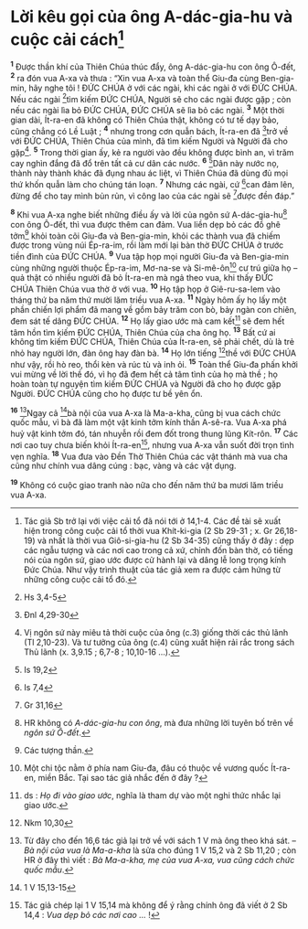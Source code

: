 # Lời kêu gọi của ông A-dác-gia-hu và cuộc cải cách[^1]
<sup><b>1</b></sup> Được thần khí của Thiên Chúa thúc đẩy, ông A-dác-gia-hu con ông Ô-đết, <sup><b>2</b></sup> ra đón vua A-xa và thưa : “Xin vua A-xa và toàn thể Giu-đa cùng Ben-gia-min, hãy nghe tôi ! ĐỨC CHÚA ở với các ngài, khi các ngài ở với ĐỨC CHÚA. Nếu các ngài [^1*]tìm kiếm ĐỨC CHÚA, Người sẽ cho các ngài được gặp ; còn nếu các ngài lìa bỏ ĐỨC CHÚA, ĐỨC CHÚA sẽ lìa bỏ các ngài. <sup><b>3</b></sup> Một thời gian dài, Ít-ra-en đã không có Thiên Chúa thật, không có tư tế dạy bảo, cũng chẳng có Lề Luật ; <sup><b>4</b></sup> nhưng trong cơn quẫn bách, Ít-ra-en đã [^2*]trở về với ĐỨC CHÚA, Thiên Chúa của mình, đã tìm kiếm Người và Người đã cho gặp[^2]. <sup><b>5</b></sup> Trong thời gian ấy, kẻ ra người vào đều không được bình an, vì trăm cay nghìn đắng đã đổ trên tất cả cư dân các nước. <sup><b>6</b></sup> [^3*]Dân này nước nọ, thành này thành khác đã đụng nhau ác liệt, vì Thiên Chúa đã dùng đủ mọi thứ khốn quẫn làm cho chúng tán loạn. <sup><b>7</b></sup> Nhưng các ngài, cứ [^4*]can đảm lên, đừng để cho tay mình bủn rủn, vì công lao của các ngài sẽ [^5*]được đền đáp.”

<sup><b>8</b></sup> Khi vua A-xa nghe biết những điều ấy và lời của ngôn sứ A-dác-gia-hu[^3] con ông Ô-đết, thì vua được thêm can đảm. Vua liền dẹp bỏ các đồ ghê tởm[^4] khỏi toàn cõi Giu-đa và Ben-gia-min, khỏi các thành vua đã chiếm được trong vùng núi Ép-ra-im, rồi làm mới lại bàn thờ ĐỨC CHÚA ở trước tiền đình của ĐỨC CHÚA. <sup><b>9</b></sup> Vua tập họp mọi người Giu-đa và Ben-gia-min cùng những người thuộc Ép-ra-im, Mơ-na-se và Si-mê-ôn[^5] cư trú giữa họ – quả thật có nhiều người đã bỏ Ít-ra-en mà ngả theo vua, khi thấy ĐỨC CHÚA Thiên Chúa vua thờ ở với vua. <sup><b>10</b></sup> Họ tập họp ở Giê-ru-sa-lem vào tháng thứ ba năm thứ mười lăm triều vua A-xa. <sup><b>11</b></sup> Ngày hôm ấy họ lấy một phần chiến lợi phẩm đã mang về gồm bảy trăm con bò, bảy ngàn con chiên, đem sát tế dâng ĐỨC CHÚA. <sup><b>12</b></sup> Họ lấy giao ước mà cam kết[^6] sẽ đem hết tâm hồn tìm kiếm ĐỨC CHÚA, Thiên Chúa của cha ông họ. <sup><b>13</b></sup> Bất cứ ai không tìm kiếm ĐỨC CHÚA, Thiên Chúa của Ít-ra-en, sẽ phải chết, dù là trẻ nhỏ hay người lớn, đàn ông hay đàn bà. <sup><b>14</b></sup> Họ lớn tiếng [^6*]thề với ĐỨC CHÚA như vậy, rồi hò reo, thổi kèn và rúc tù và inh ỏi. <sup><b>15</b></sup> Toàn thể Giu-đa phấn khởi vui mừng về lời thề đó, vì họ đã đem hết cả tâm tình của họ mà thề ; họ hoàn toàn tự nguyện tìm kiếm ĐỨC CHÚA và Người đã cho họ được gặp Người. ĐỨC CHÚA cũng cho họ được tư bề yên ổn.

<sup><b>16</b></sup> [^7]Ngay cả [^7*]bà nội của vua A-xa là Ma-a-kha, cũng bị vua cách chức quốc mẫu, vì bà đã làm một vật kinh tởm kính thần A-sê-ra. Vua A-xa phá huỷ vật kinh tởm đó, tán nhuyễn rồi đem đốt trong thung lũng Kít-rôn. <sup><b>17</b></sup> Các nơi cao tuy chưa biến khỏi Ít-ra-en[^8], nhưng vua A-xa vẫn suốt đời trọn tình vẹn nghĩa. <sup><b>18</b></sup> Vua đưa vào Đền Thờ Thiên Chúa các vật thánh mà vua cha cũng như chính vua dâng cúng : bạc, vàng và các vật dụng.

<sup><b>19</b></sup> Không có cuộc giao tranh nào nữa cho đến năm thứ ba mươi lăm triều vua A-xa.

[^1]: Tác giả Sb trở lại với việc cải tổ đã nói tới ở 14,1-4. Các đề tài sẽ xuất hiện trong công cuộc cải tổ thời vua Khít-ki-gia (2 Sb 29-31 ; x. Gr 26,18-19) và nhất là thời vua Giô-si-gia-hu (2 Sb 34-35) cũng thấy ở đây : dẹp các ngẫu tượng và các nơi cao trong cả xứ, chỉnh đốn bàn thờ, có tiếng nói của ngôn sứ, giao ước được cử hành lại và dâng lễ long trọng kính Đức Chúa. Như vậy trình thuật của tác giả xem ra được cảm hứng từ những công cuộc cải tổ đó.
[^2]: Vị ngôn sứ này miêu tả thời cuộc của ông (c.3) giống thời các thủ lãnh (Tl 2,10-23). Và tư tưởng của ông (c.4) cũng xuất hiện rải rắc trong sách Thủ lãnh (x. 3,9.15 ; 6,7-8 ; 10,10-16 ...).
[^3]: HR không có <i>A-dác-gia-hu con ông</i>, mà đưa những lời tuyên bố trên về <i>ngôn sứ Ô-đết</i>.
[^4]: Các tượng thần.
[^5]: Một chi tộc nằm ở phía nam Giu-đa, đâu có thuộc về vương quốc Ít-ra-en, miền Bắc. Tại sao tác giả nhắc đến ở đây ?
[^6]: ds : <i>Họ đi vào giao ước</i>, nghĩa là tham dự vào một nghi thức nhắc lại giao ước.
[^7]: Từ đây cho đến 16,6 tác giả lại trở về với sách 1 V mà ông theo khá sát. – <i>Bà nội của vua là Ma-a-kha</i> là sửa cho đúng 1 V 15,2 và 2 Sb 11,20 ; còn HR ở đây thì viết : <i>Bà Ma-a-kha, mẹ của vua A-xa, vua cũng cách chức quốc mẫu</i>.
[^8]: Tác giả chép lại 1 V 15,14 mà không để ý rằng chính ông đã viết ở 2 Sb 14,4 : <i>Vua dẹp bỏ các nơi cao ...</i> !
[^1*]: Hs 3,4-5
[^2*]: Đnl 4,29-30
[^3*]: Is 19,2
[^4*]: Is 7,4
[^5*]: Gr 31,16
[^6*]: Nkm 10,30
[^7*]: 1 V 15,13-15
